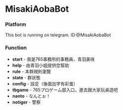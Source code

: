 # MisakiAobaBot

### Platform
This bot is running on telegram.
ID:@MisakiAobaBot

### Function

- **start** - 我是765事務所的事務員，青羽美咲
- **help** - 由青羽小姐提供您幫助
- **rule** - 本群規則瀏覽
- **state** - 群狀態
- **config** - 設定（後面加字有彩蛋）
- **tbgame** - 765プロゲーム部入口，進去跟大家玩桌遊吧
- **nanto** - なんとぉ！
- **notiger** - 警察
